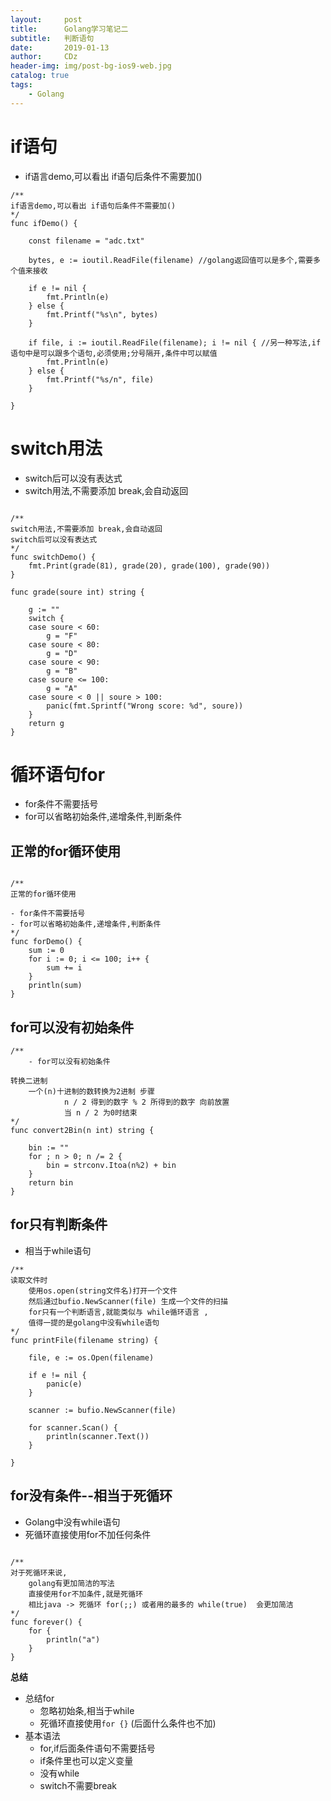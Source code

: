 ```yaml
---
layout:     post
title:      Golang学习笔记二
subtitle:   判断语句
date:       2019-01-13
author:     CDz
header-img: img/post-bg-ios9-web.jpg
catalog: true
tags:
    - Golang
---
```


# if语句

- if语言demo,可以看出 if语句后条件不需要加()

```
/**
if语言demo,可以看出 if语句后条件不需要加()
*/
func ifDemo() {

	const filename = "adc.txt"

	bytes, e := ioutil.ReadFile(filename) //golang返回值可以是多个,需要多个值来接收

	if e != nil {
		fmt.Println(e)
	} else {
		fmt.Printf("%s\n", bytes)
	}

	if file, i := ioutil.ReadFile(filename); i != nil { //另一种写法,if语句中是可以跟多个语句,必须使用;分号隔开,条件中可以赋值
		fmt.Println(e)
	} else {
		fmt.Printf("%s/n", file)
	}

}
```

# switch用法

- switch后可以没有表达式
- switch用法,不需要添加 break,会自动返回

```

/**
switch用法,不需要添加 break,会自动返回
switch后可以没有表达式
*/
func switchDemo() {
	fmt.Print(grade(81), grade(20), grade(100), grade(90))
}

func grade(soure int) string {

	g := ""
	switch {
	case soure < 60:
		g = "F"
	case soure < 80:
		g = "D"
	case soure < 90:
		g = "B"
	case soure <= 100:
		g = "A"
	case soure < 0 || soure > 100:
		panic(fmt.Sprintf("Wrong score: %d", soure))
	}
	return g
}
```

# 循环语句for

- for条件不需要括号
- for可以省略初始条件,递增条件,判断条件

## 正常的for循环使用

```

/**
正常的for循环使用

- for条件不需要括号
- for可以省略初始条件,递增条件,判断条件
*/
func forDemo() {
	sum := 0
	for i := 0; i <= 100; i++ {
		sum += i
	}
	println(sum)
}
```

## for可以没有初始条件

```
/**
	- for可以没有初始条件

转换二进制
	一个(n)十进制的数转换为2进制 步骤
			n / 2 得到的数字 % 2 所得到的数字 向前放置
			当 n / 2 为0时结束
*/
func convert2Bin(n int) string {

	bin := ""
	for ; n > 0; n /= 2 {
		bin = strconv.Itoa(n%2) + bin
	}
	return bin
}
```

## for只有判断条件

- 相当于while语句

```
/**
读取文件时
	使用os.open(string文件名)打开一个文件
	然后通过bufio.NewScanner(file) 生成一个文件的扫描
	for只有一个判断语言,就能类似与 while循环语言 ,
	值得一提的是golang中没有while语句
*/
func printFile(filename string) {

	file, e := os.Open(filename)

	if e != nil {
		panic(e)
	}

	scanner := bufio.NewScanner(file)

	for scanner.Scan() {
		println(scanner.Text())
	}

}
```

## for没有条件--相当于死循环

- Golang中没有while语句
- 死循环直接使用for不加任何条件

```

/**
对于死循环来说,
	golang有更加简洁的写法
	直接使用for不加条件,就是死循环
	相比java -> 死循环 for(;;) 或者用的最多的 while(true)  会更加简洁
*/
func forever() {
	for {
		println("a")
	}
}
```

**总结**

- 总结for
	+ 忽略初始条,相当于while
	+ 死循环直接使用`for {}` (后面什么条件也不加) 
- 基本语法
	+ for,if后面条件语句不需要括号
	+ if条件里也可以定义变量
	+ 没有while
	+ switch不需要break

